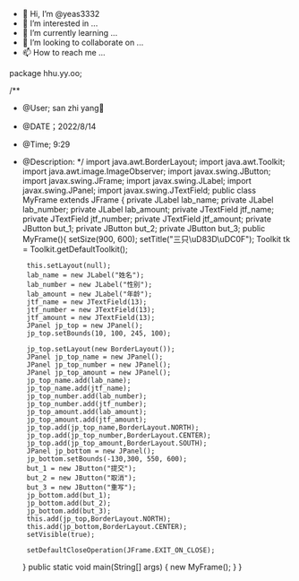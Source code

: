 - 👋 Hi, I’m @yeas3332
- 👀 I’m interested in ...
- 🌱 I’m currently learning ...
- 💞️ I’m looking to collaborate on ...
- 📫 How to reach me ...

<!---
yeas3332/yeas3332 is a ✨ special ✨ repository because its `README.md` (this file) appears on your GitHub profile.
You can click the Preview link to take a look at your changes.
--->
package hhu.yy.oo;

/**
 * @User; san zhi yang🐏
 * @DATE；2022/8/14
 * @Time; 9:29
 * @Description:
 */
import java.awt.BorderLayout;
import java.awt.Toolkit;
import java.awt.image.ImageObserver;
import javax.swing.JButton;
import javax.swing.JFrame;
import javax.swing.JLabel;
import javax.swing.JPanel;
import javax.swing.JTextField;
public class MyFrame extends JFrame {
    private JLabel lab_name;
    private JLabel lab_number;
    private JLabel lab_amount;
    private JTextField jtf_name;
    private JTextField jtf_number;
    private JTextField jtf_amount;
    private JButton but_1;
    private JButton but_2;
    private JButton but_3;
    public MyFrame(){
        setSize(900, 600);
        setTitle("三只\uD83D\uDC0F");
        Toolkit tk = Toolkit.getDefaultToolkit();

        this.setLayout(null);
        lab_name = new JLabel("姓名");
        lab_number = new JLabel("性别");
        lab_amount = new JLabel("年龄");
        jtf_name = new JTextField(13);
        jtf_number = new JTextField(13);
        jtf_amount = new JTextField(13);
        JPanel jp_top = new JPanel();
        jp_top.setBounds(10, 100, 245, 100);

        jp_top.setLayout(new BorderLayout());
        JPanel jp_top_name = new JPanel();
        JPanel jp_top_number = new JPanel();
        JPanel jp_top_amount = new JPanel();
        jp_top_name.add(lab_name);
        jp_top_name.add(jtf_name);
        jp_top_number.add(lab_number);
        jp_top_number.add(jtf_number);
        jp_top_amount.add(lab_amount);
        jp_top_amount.add(jtf_amount);
        jp_top.add(jp_top_name,BorderLayout.NORTH);
        jp_top.add(jp_top_number,BorderLayout.CENTER);
        jp_top.add(jp_top_amount,BorderLayout.SOUTH);
        JPanel jp_bottom = new JPanel();
        jp_bottom.setBounds(-130,300, 550, 600);
        but_1 = new JButton("提交");
        but_2 = new JButton("取消");
        but_3 = new JButton("重写");
        jp_bottom.add(but_1);
        jp_bottom.add(but_2);
        jp_bottom.add(but_3);
        this.add(jp_top,BorderLayout.NORTH);
        this.add(jp_bottom,BorderLayout.CENTER);
        setVisible(true);

        setDefaultCloseOperation(JFrame.EXIT_ON_CLOSE);
    }
    public static void main(String[] args) {
        new MyFrame();
    }
}
